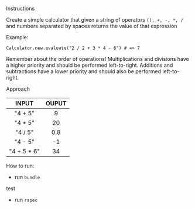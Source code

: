 Instructions

Create a simple calculator that given a string of operators ```(), +, -, *, /``` and numbers separated by spaces returns the value of that expression

Example:

```Calculator.new.evaluate("2 / 2 + 3 * 4 - 6") # => 7```

Remember about the order of operations! 
Multiplications and divisions have a higher priority and should be performed left-to-right.
Additions and subtractions have a lower priority and should also be performed left-to-right.


Approach 

| INPUT | OUPUT |
| :---: | :---: | 
| "4 + 5" | 9 | 
| "4 * 5" | 20 | 
| "4 / 5" | 0.8 | 
| "4 - 5" | -1 | 
| "4 + 5 * 6" | 34 | 

How to run:
- run ``bundle``

test 
- run ``rspec``


